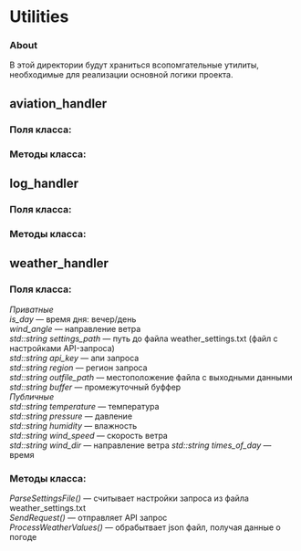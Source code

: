 # Utilities

### About
В этой директории будут храниться всопомгательные утилиты, необходимые для реализации основной логики проекта.

## aviation_handler
### Поля класса:

### Методы класса:

## log_handler
### Поля класса:

### Методы класса:

## weather_handler
### Поля класса:
*Приватные*  
*is_day* — время дня: вечер/день\
*wind_angle* — направление ветра\
*std::string settings_path* — путь до файла weather_settings.txt (файл с настройками API-запроса)\
*std::string api_key* — апи запроса\
*std::string region* — регион запроса\
*std::string outfile_path* — местоположение файла с выходными данными\
*std::string buffer* — промежуточный буффер\
*Публичные*  
*std::string temperature* — температура\
*std::string pressure* — давление\
*std::string humidity* — влажность  
*std::string wind_speed* — скорость ветра\
*std::string wind_dir* — направление ветра
*std::string times_of_day* — время
### Методы класса:
*ParseSettingsFile()* — считывает настройки запроса из файла weather_settings.txt\
*SendRequest()* — отправляет API запрос\
*ProcessWeatherValues()* — обрабытвает json файл, получая данные о погоде

